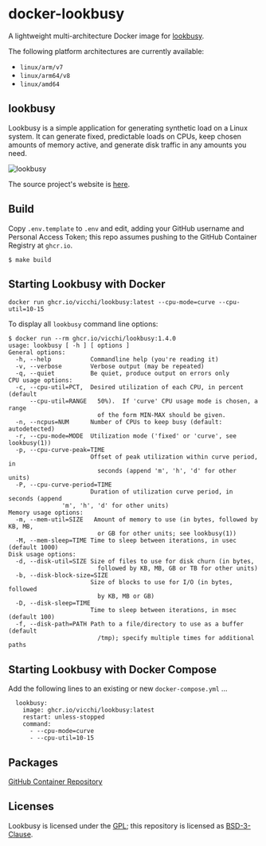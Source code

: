 # docker-lookbusy

A lightweight multi-architecture Docker image for [lookbusy](http://www.devin.com/lookbusy/).

The following platform architectures are currently available:

* `linux/arm/v7`
* `linux/arm64/v8`
* `linux/amd64`

## lookbusy

Lookbusy is a simple application for generating synthetic load on a Linux system. It can generate fixed, predictable loads on CPUs, keep chosen amounts of memory active, and generate disk traffic in any amounts you need.

![lookbusy](http://www.devin.com/lookbusy/logo.png)

The source project's website is [here](http://www.devin.com/lookbusy/).

## Build

Copy `.env.template` to `.env` and edit, adding your GitHub username and Personal Access Token; this
repo assumes pushing to the GitHub Container Registry at `ghcr.io`.

```
$ make build
```

## Starting Lookbusy with Docker

```
docker run ghcr.io/vicchi/lookbusy:latest --cpu-mode=curve --cpu-util=10-15
```

To display all `lookbusy` command line options: 

```
$ docker run --rm ghcr.io/vicchi/lookbusy:1.4.0
usage: lookbusy [ -h ] [ options ]
General options:
  -h, --help           Commandline help (you're reading it)
  -v, --verbose        Verbose output (may be repeated)
  -q, --quiet          Be quiet, produce output on errors only
CPU usage options:
  -c, --cpu-util=PCT,  Desired utilization of each CPU, in percent (default
      --cpu-util=RANGE   50%).  If 'curve' CPU usage mode is chosen, a range
                         of the form MIN-MAX should be given.
  -n, --ncpus=NUM      Number of CPUs to keep busy (default: autodetected)
  -r, --cpu-mode=MODE  Utilization mode ('fixed' or 'curve', see lookbusy(1))
  -p, --cpu-curve-peak=TIME
                       Offset of peak utilization within curve period, in
                         seconds (append 'm', 'h', 'd' for other units)
  -P, --cpu-curve-period=TIME
                       Duration of utilization curve period, in seconds (append
		       'm', 'h', 'd' for other units)
Memory usage options:
  -m, --mem-util=SIZE   Amount of memory to use (in bytes, followed by KB, MB,
                         or GB for other units; see lookbusy(1))
  -M, --mem-sleep=TIME Time to sleep between iterations, in usec (default 1000)
Disk usage options:
  -d, --disk-util=SIZE Size of files to use for disk churn (in bytes,
                         followed by KB, MB, GB or TB for other units)
  -b, --disk-block-size=SIZE
                       Size of blocks to use for I/O (in bytes, followed
                         by KB, MB or GB)
  -D, --disk-sleep=TIME
                       Time to sleep between iterations, in msec (default 100)
  -f, --disk-path=PATH Path to a file/directory to use as a buffer (default
                         /tmp); specify multiple times for additional paths
```

## Starting Lookbusy with Docker Compose

Add the following lines to an existing or new `docker-compose.yml` ...

```
  lookbusy:
    image: ghcr.io/vicchi/lookbusy:latest
    restart: unless-stopped
    command:
      - --cpu-mode=curve
      - --cpu-util=10-15
```

## Packages

[GitHub Container Repository](https://github.com/vicchi/docker-lookbusy/pkgs/container/lookbusy)

## Licenses

Lookbusy is licensed under the [GPL](https://opensource.org/licenses/GPL-2.0); this repository is licensed as [BSD-3-Clause](./LICENSE).
